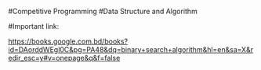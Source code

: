 #Competitive Programming 
#Data Structure and Algorithm

 
#Important link:

https://books.google.com.bd/books?id=DAorddWEgl0C&pg=PA48&dq=binary+search+algorithm&hl=en&sa=X&redir_esc=y#v=onepage&q&f=false
